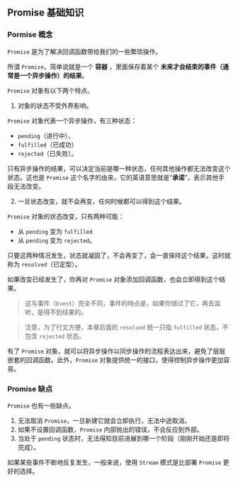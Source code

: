 ## Promise 基础知识

### Pormise 概念

`Promise` 是为了解决回调函数带给我们的一些繁琐操作。

所谓 `Promise`，简单说就是一个 **容器** ，里面保存着某个 **未来才会结束的事件（通常是一个异步操作）的结果**。

`Promise` 对象有以下两个特点。

1. 对象的状态不受外界影响。

`Promise` 对象代表一个异步操作，有三种状态：

- `pending`（进行中）、
- `fulfilled`（已成功）
- `rejected`（已失败）。

只有异步操作的结果，可以决定当前是哪一种状态，任何其他操作都无法改变这个状态。这也是 `Promise` 这个名字的由来，它的英语意思就是“**承诺**”，表示其他手段无法改变。

2. 一旦状态改变，就不会再变，任何时候都可以得到这个结果。

`Promise` 对象的状态改变，只有两种可能：

- 从 `pending` 变为 `fulfilled`
- 从 `pending` 变为 `rejected`。

只要这两种情况发生，状态就凝固了，不会再变了，会一直保持这个结果，这时就称为 `resolved`（已定型）。

如果改变已经发生了，你再对 `Promise` 对象添加回调函数，也会立即得到这个结果。

> 这与事件（`Event`）完全不同，事件的特点是，如果你错过了它，再去监听，是得不到结果的。

> 注意，为了行文方便，本章后面的 `resolved` 统一只指 `fulfilled` 状态，不包含 `rejected` 状态。

有了 `Promise` 对象，就可以将异步操作以同步操作的流程表达出来，避免了层层嵌套的回调函数。此外，`Promise` 对象提供统一的接口，使得控制异步操作更加容易。

### Promise 缺点

`Promise` 也有一些缺点。

1. 无法取消 `Promise`，一旦新建它就会立即执行，无法中途取消。
2. 如果不设置回调函数，`Promise` 内部抛出的错误，不会反应到外部。
3. 当处于 `pending` 状态时，无法得知目前进展到哪一个阶段（刚刚开始还是即将完成）。

如果某些事件不断地反复发生，一般来说，使用 `Stream` 模式是比部署 `Promise` 更好的选择。

